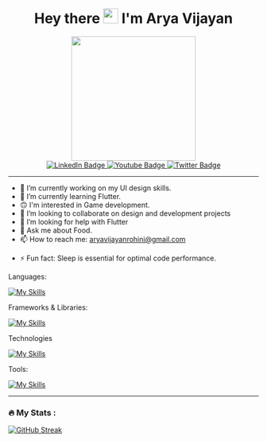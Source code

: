 
<!-- ![linkedin](https://github.com/AryaV14/AryaV14/assets/99739280/22b0d006-7ca1-4b20-b7fc-864c4ac73337) -->
<h1 align="center">
  Hey there
  <img src="https://media.giphy.com/media/hvRJCLFzcasrR4ia7z/giphy.gif" width="30px"/ >
  I'm Arya Vijayan
</h1>
 
<div id="header" align="center">
  <img src="https://media.giphy.com/media/OmJgoTRDIljEMJVScS/giphy.gif" width="250"/>
</div>

<div id="badges" align="center">
  <a href="https://www.linkedin.com/in/arya-vijayan-0b1835223/">
    <img src="https://img.shields.io/badge/LinkedIn-blue?style=for-the-badge&logo=linkedin&logoColor=white" alt="LinkedIn Badge"/>
  </a>
  <a href="https://aryav14.github.io/Portfolio/">
    <img src="https://img.shields.io/badge/Website-red?style=for-the-badge&logo=web&logoColor=white" alt="Youtube Badge"/>
  </a>
  <a href="http://twitter.com/AryaV140502">
    <img src="https://img.shields.io/badge/Twitter-blue?style=for-the-badge&logo=twitter&logoColor=white" alt="Twitter Badge"/>
  </a>
</div>
<div align="center">
  <img src="https://komarev.com/ghpvc/?username=AryaV14&style=flat-square&color=blue" alt=""/>
</div>

<hr>


- 🔭 I’m currently working on my UI design skills.
- 🌱 I’m currently learning Flutter.
- 🙃 I'm interested in Game development.
- 👯 I’m looking to collaborate on design and development projects
- 🤔 I’m looking for help with Flutter
- 💬 Ask me about Food.
- 📫 How to reach me: aryavijayanrohini@gmail.com
<!-- - 😄 Pronouns: ... -->
- ⚡ Fun fact: Sleep is essential for optimal code performance.


 
 

Languages: 
  
[![My Skills](https://skillicons.dev/icons?i=c,java,cpp,python,javascript,dart&theme=light)](https://skillicons.dev)

Frameworks & Libraries:
 
 
[![My Skills](https://skillicons.dev/icons?i=flutter,flask,firebase&theme=light)](https://skillicons.dev)


Technologies

[![My Skills](https://skillicons.dev/icons?i=html,css,sqlquery&theme=light)](https://skillicons.dev)




Tools:
 
 
[![My Skills](https://skillicons.dev/icons?i=figma,ps,ai,linux&theme=light)](https://skillicons.dev)

---


### :fire: My Stats :

[![GitHub Streak](http://github-readme-streak-stats.herokuapp.com?user=AryaV14&theme=dark&background=000000)](https://git.io/streak-stats)
